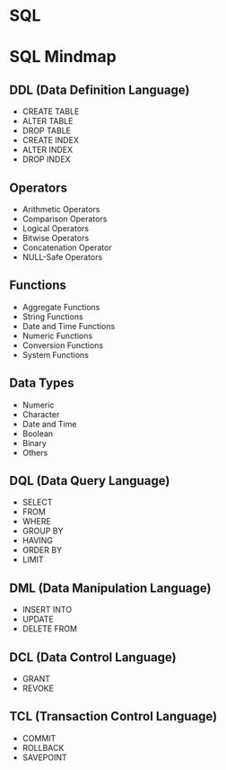 # SQL
# SQL Mindmap

## DDL (Data Definition Language)

- CREATE TABLE
- ALTER TABLE
- DROP TABLE
- CREATE INDEX
- ALTER INDEX
- DROP INDEX

## Operators

- Arithmetic Operators
- Comparison Operators
- Logical Operators
- Bitwise Operators
- Concatenation Operator
- NULL-Safe Operators

## Functions

- Aggregate Functions
- String Functions
- Date and Time Functions
- Numeric Functions
- Conversion Functions
- System Functions

## Data Types

- Numeric
- Character
- Date and Time
- Boolean
- Binary
- Others

## DQL (Data Query Language)

- SELECT
- FROM
- WHERE
- GROUP BY
- HAVING
- ORDER BY
- LIMIT

## DML (Data Manipulation Language)

- INSERT INTO
- UPDATE
- DELETE FROM

## DCL (Data Control Language)

- GRANT
- REVOKE

## TCL (Transaction Control Language)

- COMMIT
- ROLLBACK
- SAVEPOINT
